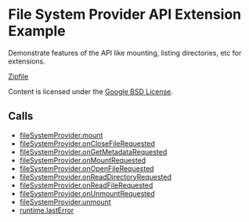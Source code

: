 
File System Provider API Extension Example
=======

Demonstrate features of the API like mounting, listing directories, etc for extensions.

[Zipfile](http://developer.chrome.com/extensions/examples/api/fileSystemProvider/basic.zip)

Content is licensed under the [Google BSD License](http://code.google.com/google_bsd_license.html).

Calls
-----

* [fileSystemProvider.mount](https://developer.chrome.com/extensions/fileSystemProvider#method-mount)
* [fileSystemProvider.onCloseFileRequested](https://developer.chrome.com/extensions/fileSystemProvider#event-onCloseFileRequested)
* [fileSystemProvider.onGetMetadataRequested](https://developer.chrome.com/extensions/fileSystemProvider#event-onGetMetadataRequested)
* [fileSystemProvider.onMountRequested](https://developer.chrome.com/extensions/fileSystemProvider#event-onMountRequested)
* [fileSystemProvider.onOpenFileRequested](https://developer.chrome.com/extensions/fileSystemProvider#event-onOpenFileRequested)
* [fileSystemProvider.onReadDirectoryRequested](https://developer.chrome.com/extensions/fileSystemProvider#event-onReadDirectoryRequested)
* [fileSystemProvider.onReadFileRequested](https://developer.chrome.com/extensions/fileSystemProvider#event-onReadFileRequested)
* [fileSystemProvider.onUnmountRequested](https://developer.chrome.com/extensions/fileSystemProvider#event-onUnmountRequested)
* [fileSystemProvider.unmount](https://developer.chrome.com/extensions/fileSystemProvider#method-unmount)
* [runtime.lastError](https://developer.chrome.com/extensions/runtime#property-lastError)